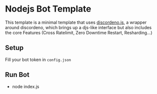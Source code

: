 # Nodejs Bot Template

This template is a minimal template that uses [discordeno.js](https://www.npmjs.com/package/discordeno.js), a wrapper
around discordeno, which brings up a djs-like interface but also includes the core Features (Cross Ratelimit, Zero
Downtime Restart, Resharding...)

## Setup

Fill your bot token in `config.json`

## Run Bot

- node index.js
